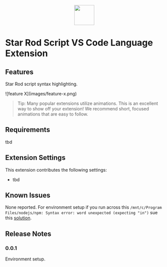 <p align="center"><img src="https://github.com/gregdegruy/star-rod/raw/master/img/star-rod-pm64.png" width="64"></p>

# Star Rod Script VS Code Language Extension

## Features

Star Rod script syntax highlighting.

\!\[feature X\]\(images/feature-x.png\)

> Tip: Many popular extensions utilize animations. This is an excellent way to show off your extension! We recommend short, focused animations that are easy to follow.

## Requirements

tbd

## Extension Settings

This extension contributes the following settings:

* tbd

## Known Issues

None reported. For environment setup if you run across this `/mnt/c/Program Files/nodejs/npm: Syntax error: word unexpected (expecting "in")` sue this [solution](https://github.com/Microsoft/WSL/issues/1512).

## Release Notes

### 0.0.1

Environment setup.
